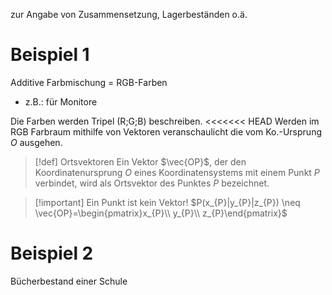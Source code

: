 zur Angabe von Zusammensetzung, Lagerbeständen o.ä.

# Beispiel 1
Additive Farbmischung = RGB-Farben
- z.B.: für Monitore

Die Farben werden Tripel (R;G;B) beschreiben.
<<<<<<< HEAD
Werden im RGB Farbraum mithilfe von Vektoren veranschaulicht die vom Ko.-Ursprung $O$ ausgehen.

> [!def] Ortsvektoren
> Ein Vektor $\vec{OP}$, der den Koordinatenursprung $O$ eines Koordinatensystems mit einem Punkt $P$ verbindet, wird als Ortsvektor des Punktes $P$ bezeichnet.

> [!important] Ein Punkt ist kein Vektor!
> $P(x_{P}|y_{P}|z_{P}) \neq \vec{OP}=\begin{pmatrix}x_{P}\\ y_{P}\\ z_{P}\end{pmatrix}$

# Beispiel 2
Bücherbestand einer Schule

